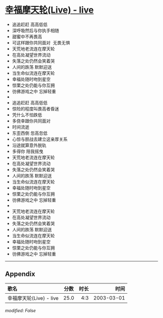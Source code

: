 # [幸福摩天轮(Live) - live](https://music.163.com/song?id=66918)

* 追追赶赶 高高低低
* 深呼吸然后与你执手相随
* 甜蜜中不再畏高
* 可这样跟你共同面对  无畏无惧
* 天荒地老流连在摩天轮
* 在高处凝望世界流动
* 失落之处仍然会笑着哭
* 人间的跌荡 默默迎送
* 当生命似流连在摩天轮
* 幸福处随时吻到星空
* 惊栗之处仍能与你互拥
* 彷佛游戏之中 忘掉轻重
* 
* 追追赶赶 高高低低
* 惊险的程度叫畏高者昏迷
* 凭什么不怕跌低
* 多侥幸跟你共同面对
* 时间流逝
* 东歪西倒 忽高忽低
* 心惊与胆战去建立这亲厚关系
* 沿途就算意外脱轨
* 多得你 陪我摇曳
* 天荒地老流连在摩天轮
* 在高处凝望世界流动
* 失落之处仍然会笑着哭
* 人间的跌荡 默默迎送
* 当生命似流连在摩天轮
* 幸福处随时吻到星空
* 惊栗之处仍能与你互拥
* 彷佛游戏之中 忘掉轻重
* 
* 天荒地老流连在摩天轮
* 在高处凝望世界流动
* 失落之处仍然会笑着哭
* 人间的跌荡 默默迎送
* 当生命似流连在摩天轮
* 幸福处随时吻到星空
* 惊栗之处仍能与你互拥
* 彷佛游戏之中 忘掉轻重


---

## Appendix

|歌名|分数|时长|时间|
|:---|:---:|---:|---:|
|幸福摩天轮(Live) - live|25.0|4:3|2003-03-01

*modified: False*